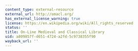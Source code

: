 ```yaml
---
content_type: external-resource
external_url: http://omacl.org/
has_external_license_warning: true
license: https://en.wikipedia.org/wiki/All_rights_reserved
status: ''
title: On-Line Medieval and Classical Library
uid: a809857f-d651-4724-a2fd-5c9738355f90
wayback_url: ''
---
```

